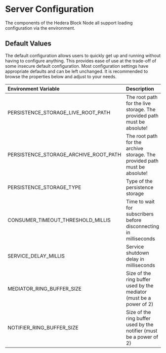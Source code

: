 # Server Configuration

The components of the Hedera Block Node all support loading configuration via the
environment.

## Default Values

The default configuration allows users to quickly get up and running without having to configure anything. This provides
ease of use at the trade-off of some insecure default configuration. Most configuration settings have appropriate
defaults and can be left unchanged. It is recommended to browse the properties below and adjust to your needs.

| Environment Variable | Description | Default Value |
|:---|:---|---:|
| PERSISTENCE_STORAGE_LIVE_ROOT_PATH | The root path for the live storage. The provided path must be absolute! | |
| PERSISTENCE_STORAGE_ARCHIVE_ROOT_PATH | The root path for the archive storage. The provided path must be absolute! | |
| PERSISTENCE_STORAGE_TYPE | Type of the persistence storage | BLOCK_AS_LOCAL_FILE |
| CONSUMER_TIMEOUT_THRESHOLD_MILLIS | Time to wait for subscribers before disconnecting in milliseconds | 1500 |
| SERVICE_DELAY_MILLIS | Service shutdown delay in milliseconds | 500 |
| MEDIATOR_RING_BUFFER_SIZE | Size of the ring buffer used by the mediator (must be a power of 2) | 67108864 |
| NOTIFIER_RING_BUFFER_SIZE | Size of the ring buffer used by the notifier (must be a power of 2) | 2048 |
